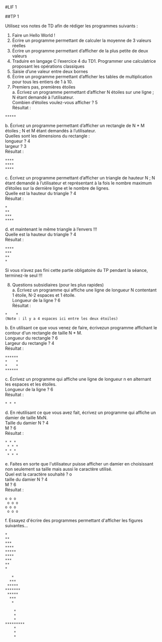 #LIF 1

##TP 1

Utilisez vos notes de TD afin de rédiger les programmes suivants :  
1. Faire un Hello World !  
2. Écrire un programme permettant de calculer la moyenne de 3 valeurs réelles  
3. Écrire un programme permettant d’afficher de la plus petite de deux valeurs  
4. Traduire en langage C l’exercice 4 du TD1. Programmer une calculatrice proposant les opérations classiques  
5. Saisie d’une valeur entre deux bornes  
6. Écrire un programme permettant d’afficher les tables de multiplication pour tous les entiers de 1 à 10.  
7. Premiers pas, premières étoiles  
a. Écrivez un programme permettant d’afficher N étoiles sur une ligne ; N étant demandé à l’utilisateur.  
Combien d’étoiles voulez-vous afficher ? 5  
Résultat :
```
*****
```

b. Écrivez un programme permettant d’afficher un rectangle de N * M étoiles ; N et M étant demandés à l’utilisateur.  
Quelles sont les dimensions du rectangle :  
longueur ? 4  
largeur ? 3  
Résultat :
```
****
****
****
```

c. Écrivez un programme permettant d’afficher un triangle de hauteur N ; N étant demandé à l’utilisateur et représentant à la fois le nombre maximum d’étoiles sur la dernière ligne et le nombre de lignes.  
Quelle est la hauteur du triangle ? 4  
Résultat :
```
*   
**  
*** 
****
```

d. et maintenant le même triangle à l’envers !!!  
Quelle est la hauteur du triangle ? 4  
Résultat :
```
****
*** 
**  
*   
```
Si vous n’avez pas fini cette partie obligatoire du TP pendant la séance, terminez-le seul !!!  

8. Questions subsidiaires (pour les plus rapides)  
a. Écrivez un programme qui affiche une ligne de longueur N contentant 1 étoile, N-2 espaces et 1 étoile.  
Longueur de la ligne ? 6  
Résultat :
```
*    *
(Note : il y a 4 espaces ici entre les deux étoiles)
```

b. En utilisant ce que vous venez de faire, écrivezun programme affichant le contour d'un rectangle de taille N * M.  
Longueur du rectangle ? 6  
Largeur du rectangle ? 4  
Résultat :
```
******
*    *
*    *
******
```

c. Écrivez un programme qui affiche une ligne de longueur n en alternant les espaces et les étoiles.  
Longueur de la ligne ? 6  
Résultat :
```
* * *
```

d. En réutilisant ce que vous avez fait, écrivez un programme qui affiche un damier de taille MxN.  
Taille du damier N ? 4  
M ? 6  
Résultat :
```
* * * 
 * * *
* * * 
 * * *
```

e. Faites en sorte que l'utilisateur puisse afficher un damier en choisissant non seulement sa taille mais aussi le caractère utilisé.  
Quel est la caractère souhaité ? o  
taille du damier N ? 4  
M ? 6  
Résultat :
```
o o o 
 o o o
o o o 
 o o o
```

f. Essayez d'écrire des programmes permettant d'afficher les figures suivantes...
```
*    
**   
***  
**** 
*****
**** 
***  
**   
*    
```
```
   *   
  ***  
 ***** 
*******
 ***** 
  ***  
   *   
```
```
    *    
    *    
    *    
*********
    *    
    *    
    *    
```
